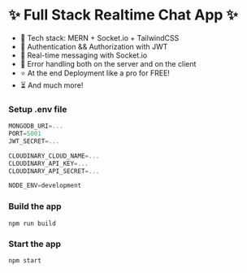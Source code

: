 # ✨ Full Stack Realtime Chat App ✨

- 🌟 Tech stack: MERN + Socket.io + TailwindCSS
- 🎃 Authentication && Authorization with JWT
- 👾 Real-time messaging with Socket.io
- 🐞 Error handling both on the server and on the client
- ⭐ At the end Deployment like a pro for FREE!
- ⏳ And much more!

### Setup .env file

```js
MONGODB_URI=...
PORT=5001
JWT_SECRET=...

CLOUDINARY_CLOUD_NAME=...
CLOUDINARY_API_KEY=...
CLOUDINARY_API_SECRET=...

NODE_ENV=development
```

### Build the app

```shell
npm run build
```

### Start the app

```shell
npm start
```
